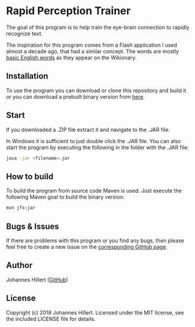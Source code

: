 # Rapid Perception Trainer
The goal of this program is to help train the eye-brain connection to rapidly recognize text.

The inspiration for this program comes from a Flash application I used almost a decade ago, that had a similar concept.
The words are mostly [basic English words](https://en.wiktionary.org/wiki/Category:English_basic_words) as they appear on the Wikionary.

## Installation
To use the program you can download or clone this repository and build it or you can download a prebuilt binary version from [here](http://www.infokin.org/index.php?id=3).

## Start
If you downloaded a .ZIP file extract it and navigate to the .JAR file.

In Windows it is sufficient to just double click the .JAR file.
You can also start the program by executing the following in the folder with the .JAR file:

~~~bash
java -jar <filename>.jar
~~~

## How to build
To build the program from source code Maven is used.
Just execute the following Maven goal to build the binary version:

~~~bash
mvn jfx:jar
~~~

## Bugs & Issues
If there are problems with this program or you find any bugs, then please feel free to create a new issue on the
[corresponding GitHub page](https://github.com/clovergaze/rapid-perception-trainer/issues).

## Author
Johannes Hillert ([GitHub](https://github.com/clovergaze))

## License
Copyright (c) 2018 Johannes Hillert. Licensed under the MIT license, see the included LICENSE file for details.